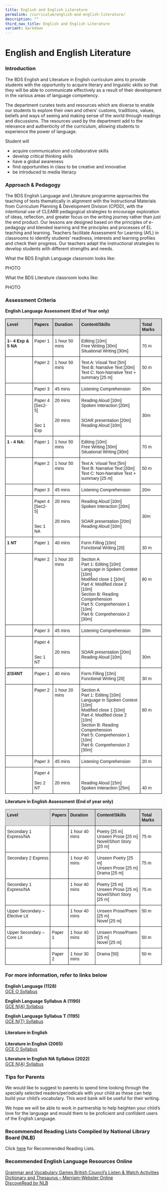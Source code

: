 ```yaml
---
title: English and English Literature
permalink: /curriculum/english-and-english-literature/
description: ""
third_nav_title: English and English Literature
variant: markdown
---
```

English and English Literature
==============================

### Introduction

The BDS English and Literature in English curriculum aims to provide students with the opportunity to acquire literary and linguistic skills so that they will be able to communicate effectively as a result of their development in the various areas of language competency.

The department curates texts and resources which are diverse to enable our students to explore their own and others’ customs, traditions, values, beliefs and ways of seeing and making sense of the world through readings and discussions. The resources used by the department add to the relevance and authenticity of the curriculum, allowing students to experience the power of language.

Student will

*   acquire communication and collaborative skills
*   develop critical thinking skills
*   have a global awareness
*   find opportunities in class to be creative and innovative
*   be introduced to media literacy

### Approach &amp; Pedagogy

The BDS English Language and Literature programme approaches the teaching of texts thematically in alignment with the Instructional Materials from Curriculum Planning &amp; Development Division (CPDD), with the intentional use of CLEARR pedagogical strategies to encourage exploration of ideas, reflection, and greater focus on the writing journey rather than just the end product. Our lessons are designed based on the principles of e-pedagogy and blended learning and the principles and processes of EL teaching and learning. Teachers facilitate Assessment for Learning (AfL) in classrooms to identify students’ readiness, interests and learning profiles and check their progress. Our teachers adapt the instructional strategies to develop students with different strengths and needs. 

What the BDS English Language classroom looks like:


PHOTO

What the BDS Literature classroom looks like:

PHOTO


### Assessment Criteria

<b>English Language Assessment (End of Year only)</b>

<style type="text/css">
.tg  {border-collapse:collapse;border-spacing:0;}
.tg td{border-color:black;border-style:solid;border-width:1px;font-family:Arial, sans-serif;font-size:14px;
  overflow:hidden;padding:10px 5px;word-break:normal;}
.tg th{border-color:black;border-style:solid;border-width:1px;font-family:Arial, sans-serif;font-size:14px;
  font-weight:normal;overflow:hidden;padding:10px 5px;word-break:normal;}
.tg .tg-xqm4{background-color:#D9D9D9;font-weight:bold;text-align:left;vertical-align:top}
.tg .tg-dgl5{background-color:#FFF;font-weight:bold;text-align:left;vertical-align:top}
.tg .tg-ktyi{background-color:#FFF;text-align:left;vertical-align:top}
</style>
<table class="tg">
<thead>
  <tr>
    <th class="tg-xqm4">Level</th>
    <th class="tg-xqm4">Papers</th>
    <th class="tg-xqm4">Duration</th>
    <th class="tg-xqm4">Content/Skills</th>
    <th class="tg-xqm4">Total Marks</th>
  </tr>
</thead>
<tbody>
  <tr>
    <td class="tg-dgl5">1– 4 Exp &amp; 5 NA<br> </td>
    <td class="tg-ktyi">Paper 1<br> </td>
    <td class="tg-ktyi">1 hour 50 mins</td>
    <td class="tg-ktyi">Editing [10m]<br>Free Writing [30m]<br>Situational Writing [30m]</td>
    <td class="tg-ktyi"> <br>70 m</td>
  </tr>
  <tr>
    <td class="tg-dgl5"> </td>
    <td class="tg-ktyi">Paper 2<br> </td>
    <td class="tg-ktyi">1 hour 50 mins</td>
    <td class="tg-ktyi">Text A: Visual Text [5m]<br>Text B: Narrative Text [20m]<br>Text C: Non-Narrative Text + summary [25 m]</td>
    <td class="tg-ktyi"> <br>50 m</td>
  </tr>
  <tr>
    <td class="tg-dgl5"> <br> </td>
    <td class="tg-ktyi">Paper 3</td>
    <td class="tg-ktyi">45 mins</td>
    <td class="tg-ktyi">Listening Comprehension</td>
    <td class="tg-ktyi">30m</td>
  </tr>
  <tr>
    <td class="tg-dgl5"> <br> </td>
    <td class="tg-ktyi">Paper 4<br>[Sec2- 5]<br> <br> <br>Sec 1 Exp</td>
    <td class="tg-ktyi">20 mins<br> <br> <br> <br>20 mins</td>
    <td class="tg-ktyi">Reading Aloud [10m]<br>Spoken Interaction [20m]<br> <br> <br>SOAR presentation [20m]<br>Reading Aloud [10m]</td>
    <td class="tg-ktyi"> <br> <br> <br>30m<br> <br> </td>
  </tr>
  <tr>
    <td class="tg-dgl5">1 - 4 NA:<br> </td>
    <td class="tg-ktyi">Paper 1<br> </td>
    <td class="tg-ktyi">1 hour 50 mins</td>
    <td class="tg-ktyi">Editing [10m]<br>Free Writing [30m]<br>Situational Writing [30m]</td>
    <td class="tg-ktyi"> <br>70 m</td>
  </tr>
  <tr>
    <td class="tg-dgl5"> </td>
    <td class="tg-ktyi">Paper 2<br> </td>
    <td class="tg-ktyi">1 hour 50 mins</td>
    <td class="tg-ktyi">Text A: Visual Text [5m]<br>Text B: Narrative Text [20m]<br>Text C: Non-Narrative Text + summary [25 m]</td>
    <td class="tg-ktyi"> <br>50 m</td>
  </tr>
  <tr>
    <td class="tg-dgl5"> </td>
    <td class="tg-ktyi">Paper 3</td>
    <td class="tg-ktyi">45 mins</td>
    <td class="tg-ktyi">Listening Comprehension</td>
    <td class="tg-ktyi">20m</td>
  </tr>
  <tr>
    <td class="tg-dgl5"> </td>
    <td class="tg-ktyi">Paper 4<br>[Sec2- 5]<br> <br> <br>Sec 1 NA</td>
    <td class="tg-ktyi">20 mins<br> <br> <br> <br>20 mins</td>
    <td class="tg-ktyi">Reading Aloud [10m]<br>Spoken Interaction [20m]<br> <br> <br>SOAR presentation [20m]<br>Reading Aloud [10m]</td>
    <td class="tg-ktyi"> <br> <br> <br>30m<br> <br> </td>
  </tr>
  <tr>
    <td class="tg-dgl5">1 NT<br> </td>
    <td class="tg-ktyi">Paper 1<br> </td>
    <td class="tg-ktyi">40 mins</td>
    <td class="tg-ktyi">Form Filling [10m]<br>Functional Writing [20]</td>
    <td class="tg-ktyi"> <br>30 m</td>
  </tr>
  <tr>
    <td class="tg-dgl5"> </td>
    <td class="tg-ktyi">Paper 2<br> </td>
    <td class="tg-ktyi">1         hour 20 mins</td>
    <td class="tg-ktyi">Section A<br>Part 1: Editing [10m]<br>Language in Spoken Context [10m]<br>Modified close 1 [10m]<br>Part 4: Modified close 2 [10m]<br>Section B: Reading Comprehension<br>Part 5: Comprehension 1 [10m]<br>Part 6: Comprehension 2 [30m]</td>
    <td class="tg-ktyi"> <br> <br> <br> <br>80 m</td>
  </tr>
  <tr>
    <td class="tg-dgl5"> </td>
    <td class="tg-ktyi">Paper 3</td>
    <td class="tg-ktyi">45 mins</td>
    <td class="tg-ktyi">Listening Comprehension</td>
    <td class="tg-ktyi">20m</td>
  </tr>
  <tr>
    <td class="tg-dgl5"> </td>
    <td class="tg-ktyi">Paper 4<br> <br> <br>Sec 1 NT </td>
    <td class="tg-ktyi"> <br> <br>20 mins</td>
    <td class="tg-ktyi"> <br> <br>SOAR presentation [20m]<br>Reading Aloud [10m]</td>
    <td class="tg-ktyi"> <br> <br> <br>30m<br> <br> </td>
  </tr>
  <tr>
    <td class="tg-dgl5">2/3/4NT<br> </td>
    <td class="tg-ktyi">Paper 1<br> </td>
    <td class="tg-ktyi">40 mins</td>
    <td class="tg-ktyi">Form Filling [10m]<br>Functional Writing [20]</td>
    <td class="tg-ktyi"> <br>30 m</td>
  </tr>
  <tr>
    <td class="tg-dgl5"> </td>
    <td class="tg-ktyi">Paper 2<br> </td>
    <td class="tg-ktyi">1         hour 20 mins</td>
    <td class="tg-ktyi">Section A<br>Part 1: Editing [10m]<br>Language in Spoken Context [10m]<br>Modified close 1 [10m]<br>Part 4: Modified close 2 [10m]<br>Section B: Reading Comprehension<br>Part 5: Comprehension 1 [10m]<br>Part 6: Comprehension 2 [30m]</td>
    <td class="tg-ktyi"> <br> <br> <br> <br>80 m</td>
  </tr>
  <tr>
    <td class="tg-dgl5"> </td>
    <td class="tg-ktyi">Paper 3</td>
    <td class="tg-ktyi">45 mins</td>
    <td class="tg-ktyi">Listening Comprehension</td>
    <td class="tg-ktyi">20 m</td>
  </tr>
  <tr>
    <td class="tg-dgl5"> </td>
    <td class="tg-ktyi">Paper 4<br> <br>Sec 2 NT </td>
    <td class="tg-ktyi"> <br> <br>20 mins</td>
    <td class="tg-ktyi"> <br> <br>Reading Aloud [15m]<br>Spoken Interaction [25m]</td>
    <td class="tg-ktyi"> <br> <br> <br>40 m</td>
  </tr>
</tbody>
</table>

<b>Literature in English Assessment (End of year only)</b>

<style type="text/css">
.tg  {border-collapse:collapse;border-spacing:0;}
.tg td{border-color:black;border-style:solid;border-width:1px;font-family:Arial, sans-serif;font-size:14px;
  overflow:hidden;padding:10px 5px;word-break:normal;}
.tg th{border-color:black;border-style:solid;border-width:1px;font-family:Arial, sans-serif;font-size:14px;
  font-weight:normal;overflow:hidden;padding:10px 5px;word-break:normal;}
.tg .tg-7jy7{background-color:#D9D9D9;border-color:inherit;font-weight:bold;text-align:left;vertical-align:top}
.tg .tg-xqm4{background-color:#D9D9D9;font-weight:bold;text-align:left;vertical-align:top}
.tg .tg-ktyi{background-color:#FFF;text-align:left;vertical-align:top}
</style>
<table class="tg">
<thead>
  <tr>
    <th class="tg-7jy7">Level</th>
    <th class="tg-xqm4">Papers</th>
    <th class="tg-xqm4">Duration</th>
    <th class="tg-xqm4">Content/Skills</th>
    <th class="tg-xqm4">Total Marks</th>
  </tr>
</thead>
<tbody>
  <tr>
    <td class="tg-ktyi">Secondary 1 Express/NA  </td>
    <td class="tg-ktyi"> </td>
    <td class="tg-ktyi">1 hour 40 mins</td>
    <td class="tg-ktyi">Poetry [25 m]<br>Unseen Prose [25 m]<br>Novel/Short Story [25 m]</td>
    <td class="tg-ktyi"> <br>75 m</td>
  </tr>
  <tr>
    <td class="tg-ktyi">Secondary 2 Express </td>
    <td class="tg-ktyi"> </td>
    <td class="tg-ktyi">1 hour 40 mins</td>
    <td class="tg-ktyi">Unseen Poetry [25 m]<br>Unseen Prose [25 m]<br>Drama [25 m]</td>
    <td class="tg-ktyi"> <br>75 m</td>
  </tr>
  <tr>
    <td class="tg-ktyi">Secondary 1 Express/NA  </td>
    <td class="tg-ktyi"> </td>
    <td class="tg-ktyi">1 hour 40 mins</td>
    <td class="tg-ktyi">Poetry [25 m]<br>Unseen Prose [25 m]<br>Novel/Short Story [25 m]</td>
    <td class="tg-ktyi"> <br>75 m</td>
  </tr>
  <tr>
    <td class="tg-ktyi">Upper Secondary – Elective Lit</td>
    <td class="tg-ktyi"> </td>
    <td class="tg-ktyi">1 hour 40 mins</td>
    <td class="tg-ktyi">Unseen Prose/Poem [25 m]<br>Novel [25 m]</td>
    <td class="tg-ktyi">50 m</td>
  </tr>
  <tr>
    <td class="tg-ktyi">Upper Secondary – Core Lit</td>
    <td class="tg-ktyi">Paper 1</td>
    <td class="tg-ktyi">1 hour 40 mins</td>
    <td class="tg-ktyi">Unseen Prose/Poem [25 m]<br>Novel [25 m]</td>
    <td class="tg-ktyi"> <br>50 m</td>
  </tr>
  <tr>
    <td class="tg-ktyi"> <br> </td>
    <td class="tg-ktyi">Paper 2</td>
    <td class="tg-ktyi">1 hour 30 mins</td>
    <td class="tg-ktyi">Drama [50]</td>
    <td class="tg-ktyi">50 m</td>
  </tr>
</tbody>
</table>

### For more information, refer to links below

<b>English Language (1128)</b> <br>
[GCE O Syllabus](/files/1128_y22_sy.pdf)

<b>English Language Syllabus A (1190)</b> <br>
[GCE N(A) Syllabus](/files/1190_y22_sy.pdf) 

                            
<b>English Language Syllabus T (1195)</b> <br>
[GCE N(T) Syllabus](/files/1195_y22_sy.pdf)

#### Literature in English

<b>Literature in English (2065)</b> <br>
[GCE O Syllabus](/files/2065_y22_sy.pdf)


<b>Literature in English NA Syllabus (2022)</b> <br>
[GCE N(A) Syllabus](/files/2022_y22_sy.pdf)


### Tips for Parents

We would like to suggest to parents to spend time looking through the specially selected readers/periodicals with your child as these can help build your child’s vocabulary. This word bank will be useful for their writing.

  

We hope we will be able to work in partnership to help heighten your child’s love for the language and mould them to be proficient and confident users of the English Language.

### Recommended Reading Lists Compiled by National Library Board (NLB)

Click [here](https://childrenandteens.nlb.gov.sg/) for Recommended Reading Lists.

### Recommended English Language Resources Online

[Grammar and Vocabulary Games British Council’s Listen &amp; Watch Activities](https://learnenglish.britishcouncil.org/skills/listening) <br>
[Dictionary and Thesaurus – Merriam-Webster Online](https://www.merriam-webster.com/) <br>
[DiscoveRead by NLB](https://childrenandteens.nlb.gov.sg/)